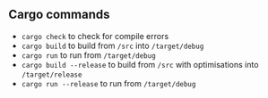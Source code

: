 ## Cargo commands

- `cargo check` to check for compile errors
- `cargo build` to build from `/src` into `/target/debug`
- `cargo run` to run from `/target/debug`
- `cargo build --release` to build from `/src` with optimisations into `/target/release`
- `cargo run --release` to run from `/target/debug`